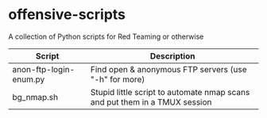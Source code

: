# offensive-scripts
A collection of Python scripts for Red Teaming or otherwise

|Script                | Description                                          |
|----------------------|------------------------------------------------------|
|anon-ftp-login-enum.py| Find open & anonymous FTP servers (use "-h" for more)|
|bg_nmap.sh            | Stupid little script to automate nmap scans and put them in a TMUX session |
